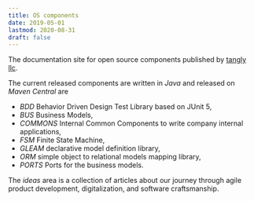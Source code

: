 ```yaml
---
title: OS components
date: 2019-05-01
lastmod: 2020-08-31
draft: false
--- 
```


The documentation site for open source components published by [tangly llc](https://www.tangly.net).

The current released components are written in _Java_ and released on _Maven Central_ are

* _BDD_ Behavior Driven Design Test Library based on JUnit 5,
* _BUS_ Business Models,
* _COMMONS_ Internal Common Components to write company internal applications,
* _FSM_ Finite State Machine,
* _GLEAM_ declarative model definition library,
* _ORM_ simple object to relational models mapping library,
* _PORTS_ Ports for the business models.

The _ideas_ area is a collection of articles about our journey through agile product development, digitalization, and software craftsmanship.
